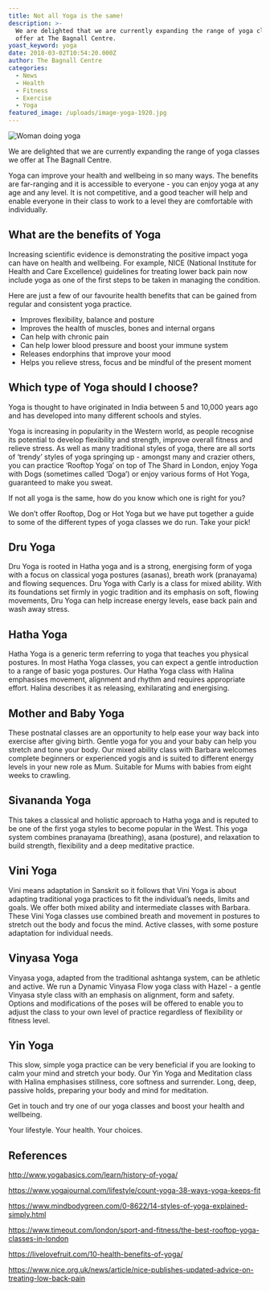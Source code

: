 ```yaml
---
title: Not all Yoga is the same!
description: >-
  We are delighted that we are currently expanding the range of yoga classes we
  offer at The Bagnall Centre. 
yoast_keyword: yoga
date: 2018-03-02T10:54:20.000Z
author: The Bagnall Centre
categories:
  - News
  - Health
  - Fitness
  - Exercise
  - Yoga
featured_image: /uploads/image-yoga-1920.jpg
---
```

![Woman doing yoga](/uploads/image-yoga-blogs.jpg)

We are delighted that we are currently expanding the range of yoga classes we offer at The Bagnall Centre. 

Yoga can improve your health and wellbeing in so many ways. The benefits are far-ranging and it is accessible to everyone - you can enjoy yoga at any age and any level. It is not competitive, and a good teacher will help and enable everyone in their class to work to a level they are comfortable with individually.  

## What are the benefits of Yoga

Increasing scientific evidence is demonstrating the positive impact yoga can have on health and wellbeing. For example, NICE (National Institute for Health and Care Excellence) guidelines for treating lower back pain now include yoga as one of the first steps to be taken in managing the condition.

Here are just a few of our favourite health benefits that can be gained from regular and consistent yoga practice.

* Improves flexibility, balance and posture
* Improves the health of muscles, bones and internal organs
* Can help with chronic pain
* Can help lower blood pressure and boost your immune system
* Releases endorphins that improve your mood
* Helps you relieve stress, focus and be mindful of the present moment

## Which type of Yoga should I choose?

Yoga is thought to have originated in India between 5 and 10,000 years ago and has developed into many different schools and styles. 

Yoga is increasing in popularity in the Western world, as people recognise its potential to develop flexibility and strength, improve overall fitness and relieve stress. As well as many traditional styles of yoga, there are all sorts of ‘trendy’ styles of yoga springing up - amongst many and crazier others, you can practice ‘Rooftop Yoga’ on top of The Shard in London, enjoy Yoga with Dogs (sometimes called ‘Doga’) or enjoy various forms of Hot Yoga, guaranteed to make you sweat. 

If not all yoga is the same, how do you know which one is right for you?

We don’t offer Rooftop, Dog or Hot Yoga but we have put together a guide to some of the different types of yoga classes we do run. Take your pick! 

## Dru Yoga

Dru Yoga is rooted in Hatha yoga and is a strong, energising form of yoga with a focus on classical yoga postures (asanas), breath work (pranayama) and flowing sequences. Dru Yoga with Carly is a class for mixed ability. With its foundations set firmly in yogic tradition and its emphasis on soft, flowing movements, Dru Yoga can help increase energy levels, ease back pain and wash away stress. 

## Hatha Yoga

Hatha Yoga is a generic term referring to yoga that teaches you physical postures. In most Hatha Yoga classes, you can expect a gentle introduction to a range of basic yoga postures. Our Hatha Yoga class with Halina emphasises movement, alignment and rhythm and requires appropriate effort. Halina describes it as releasing, exhilarating and energising.

## Mother and Baby Yoga

These postnatal classes are an opportunity to help ease your way back into exercise after giving birth. Gentle yoga for you and your baby can help you stretch and tone your body. Our mixed ability class with Barbara welcomes complete beginners or experienced yogis and is suited to different energy levels in your new role as Mum. Suitable for Mums with babies from eight weeks to crawling. 

## Sivananda Yoga

This takes a classical and holistic approach to Hatha yoga and is reputed to be one of the first yoga styles to become popular in the West. This yoga system combines pranayama (breathing), asana (posture), and relaxation to build strength, flexibility and a deep meditative practice.  

## Vini Yoga

Vini means adaptation in Sanskrit so it follows that Vini Yoga is about adapting traditional yoga practices to fit the individual’s needs, limits and goals. We offer both mixed ability and intermediate classes with Barbara. These Vini Yoga classes use combined breath and movement in postures to stretch out the body and focus the mind. Active classes, with some posture adaptation for individual needs. 

## Vinyasa Yoga 

Vinyasa yoga, adapted from the traditional ashtanga system, can be athletic and active. We run a Dynamic Vinyasa Flow yoga class with Hazel - a gentle Vinyasa style class with an emphasis on alignment, form and safety. Options and modifications of the poses will be offered to enable you to adjust the class to your own level of practice regardless of flexibility or fitness level. 

## Yin Yoga

This slow, simple yoga practice can be very beneficial if you are looking to calm your mind and stretch your body. Our Yin Yoga and Meditation class with Halina emphasises stillness, core softness and surrender. Long, deep, passive holds, preparing your body and mind for meditation. 

Get in touch and try one of our yoga classes and boost your health and wellbeing. 

Your lifestyle. Your health. Your choices. 

## References

<http://www.yogabasics.com/learn/history-of-yoga/> 

<https://www.yogajournal.com/lifestyle/count-yoga-38-ways-yoga-keeps-fit> 

<https://www.mindbodygreen.com/0-8622/14-styles-of-yoga-explained-simply.html> 

<https://www.timeout.com/london/sport-and-fitness/the-best-rooftop-yoga-classes-in-london> 

<https://livelovefruit.com/10-health-benefits-of-yoga/> 

<https://www.nice.org.uk/news/article/nice-publishes-updated-advice-on-treating-low-back-pain>
